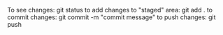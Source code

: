 To see changes: git status
to add changes to "staged" area: git add .
to commit changes: git commit -m "commit message"
to push changes: git push 